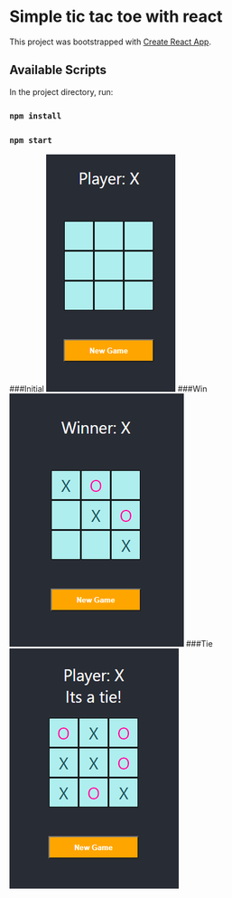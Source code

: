 # Simple tic tac toe with react

This project was bootstrapped with [Create React App](https://github.com/facebook/create-react-app).

## Available Scripts

In the project directory, run:

### `npm install`
### `npm start`

###Initial
![alt text](https://github.com/athangk/my-tic-tac-toe/blob/main/Capture_tic_Tac1.PNG)
###Win
![alt text](https://github.com/athangk/my-tic-tac-toe/blob/main/Capture_2_tic_tac.PNG)
###Tie
![alt text](https://github.com/athangk/my-tic-tac-toe/blob/main/Capture_tic_tac3.PNG)
